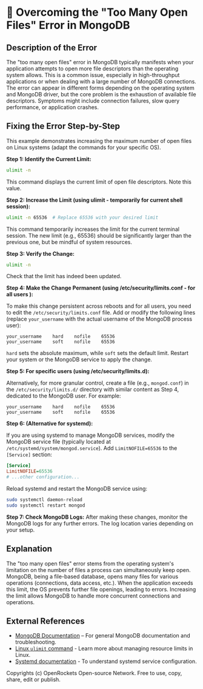 # 🐞 Overcoming the "Too Many Open Files" Error in MongoDB


## Description of the Error

The "too many open files" error in MongoDB typically manifests when your application attempts to open more file descriptors than the operating system allows.  This is a common issue, especially in high-throughput applications or when dealing with a large number of MongoDB connections.  The error can appear in different forms depending on the operating system and MongoDB driver, but the core problem is the exhaustion of available file descriptors.  Symptoms might include connection failures, slow query performance, or application crashes.

## Fixing the Error Step-by-Step

This example demonstrates increasing the maximum number of open files on Linux systems (adapt the commands for your specific OS).

**Step 1: Identify the Current Limit:**

```bash
ulimit -n
```

This command displays the current limit of open file descriptors.  Note this value.

**Step 2: Increase the Limit (using ulimit - temporarily for current shell session):**

```bash
ulimit -n 65536  # Replace 65536 with your desired limit
```

This command temporarily increases the limit for the current terminal session.  The new limit (e.g., 65536) should be significantly larger than the previous one, but be mindful of system resources.

**Step 3: Verify the Change:**

```bash
ulimit -n
```

Check that the limit has indeed been updated.


**Step 4: Make the Change Permanent (using /etc/security/limits.conf - for all users ):**

To make this change persistent across reboots and for all users, you need to edit the `/etc/security/limits.conf` file.  Add or modify the following lines (replace `your_username` with the actual username of the MongoDB process user):


```
your_username    hard    nofile    65536
your_username    soft    nofile    65536
```

`hard` sets the absolute maximum, while `soft` sets the default limit.  Restart your system or the MongoDB service to apply the change.

**Step 5: For specific users (using /etc/security/limits.d):**

Alternatively, for more granular control, create a file (e.g., `mongod.conf`) in the `/etc/security/limits.d/` directory with similar content as Step 4, dedicated to the MongoDB user. For example:

```
your_username    hard    nofile    65536
your_username    soft    nofile    65536
```



**Step 6:  (Alternative for systemd):**


If you are using systemd to manage MongoDB services, modify the MongoDB service file (typically located at `/etc/systemd/system/mongod.service`). Add `LimitNOFILE=65536` to the `[Service]` section:

```ini
[Service]
LimitNOFILE=65536
# ...other configuration...
```


Reload systemd and restart the MongoDB service using:


```bash
sudo systemctl daemon-reload
sudo systemctl restart mongod
```

**Step 7: Check MongoDB Logs:** After making these changes, monitor the MongoDB logs for any further errors.  The log location varies depending on your setup.


## Explanation

The "too many open files" error stems from the operating system's limitation on the number of files a process can simultaneously keep open. MongoDB, being a file-based database, opens many files for various operations (connections, data access, etc.). When the application exceeds this limit, the OS prevents further file openings, leading to errors. Increasing the limit allows MongoDB to handle more concurrent connections and operations.


## External References

* [MongoDB Documentation](https://www.mongodb.com/docs/) – For general MongoDB documentation and troubleshooting.
* [Linux `ulimit` command](https://man7.org/linux/man-pages/man1/ulimit.1.html) - Learn more about managing resource limits in Linux.
* [Systemd documentation](https://www.freedesktop.org/software/systemd/man/systemd.html) -  To understand systemd service configuration.


Copyrights (c) OpenRockets Open-source Network. Free to use, copy, share, edit or publish.

